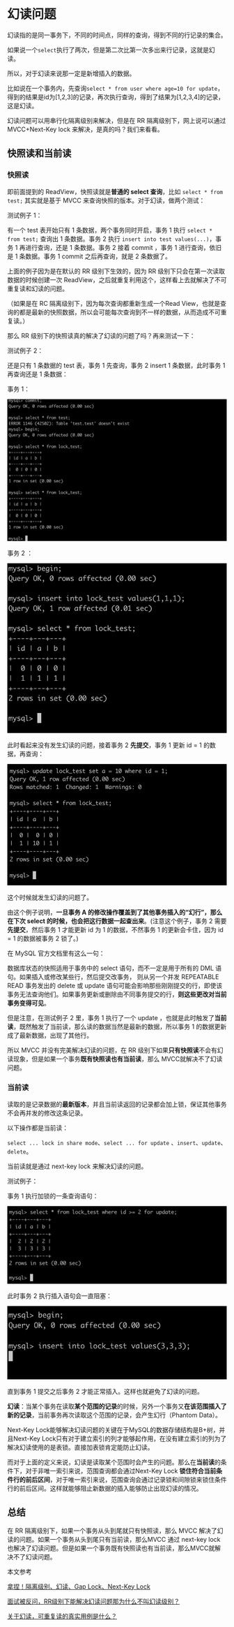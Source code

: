 # 幻读问题

幻读指的是同一事务下，不同的时间点，同样的查询，得到不同的行记录的集合。

如果说一个`select`执行了两次，但是第二次比第一次多出来行记录，这就是幻读。

所以，对于幻读来说那一定是新增插入的数据。

比如说在一个事务内，先查询`select * from user where age=10 for update`，得到的结果是id为[1,2,3]的记录，再次执行查询，得到了结果为[1,2,3,4]的记录，这是幻读。

幻读问题可以用串行化隔离级别来解决，但是在 RR 隔离级别下，网上说可以通过 MVCC+Next-Key lock 来解决，是真的吗？我们来看看。

## 快照读和当前读

### 快照读

即前面提到的 ReadView，快照读就是**普通的 select 查询**，比如 `select * from test;` 其实就是基于 MVCC 来查询快照的版本。对于幻读，做两个测试：

测试例子 1：

有一个 test 表开始只有 1 条数据，两个事务同时开启，事务 1 执行 `select * from test;` 查询出 1 条数据。事务 2 执行 `insert into test values(...)`，事务 1 再进行查询，还是 1 条数据。事务 2 接着 commit ，事务 1 进行查询，依旧是 1 条数据。事务 1 commit 之后再查询，就是 2 条数据了。

上面的例子因为是在默认的 RR 级别下生效的，因为 RR 级别下只会在第一次读取数据的时候创建一次 ReadView，之后就重复利用这个，这样看上去就解决了不可重复读和幻读的问题。

（如果是在 RC 隔离级别下，因为每次查询都重新生成一个Read View，也就是查询的都是最新的快照数据，所以会可能每次查询到不一样的数据，从而造成不可重复读。）

那么 RR 级别下的快照读真的解决了幻读的问题了吗？再来测试一下：

测试例子 2：

还是只有 1 条数据的 test 表，事务 1 先查询，事务 2 insert 1 条数据，此时事务 1 再查询还是 1 条数据：

事务 1：

![](../../.gitbook/assets/huandu-1.png)

事务 2 ：

![](<../../.gitbook/assets/huandu-2 (1).png>)

此时看起来没有发生幻读的问题，接着事务 2 **先提交**，事务 1 更新 id = 1 的数据，再查询：

![](<../../.gitbook/assets/huandu-3 (1).png>)

这个时候就发生幻读的问题了。

由这个例子说明，**一旦事务 A 的修改操作覆盖到了其他事务插入的“幻行”，那么在下次 select 的时候，也会把这行数据一起查出来**。(注意这个例子，事务 2 需要**先提交**，然后事务 1 才能更新 id 为 1 的数据，不然事务 1 的更新会卡住，因为 id = 1 的数据被事务 2 锁了。)

在 MySQL 官方文档里有这么一句：

数据库状态的快照适用于事务中的 select 语句，而不一定是用于所有的 DML 语句。如果插入或修改某些行，然后提交改事务， 则从另一个并发 REPEATABLE READ 事务发出的 delete 或 update 语句可能会影响那些刚刚提交的行，即使该事务无法查询他们。如果事务更新或删除由不同事务提交的行，**则这些更改对当前事务变得可见**。

但是注意，在测试例子 2 里，事务 1 执行了一个 update ，也就是此时触发了**当前读**，既然触发了当前读，那么读的数据当然是最新的数据，所以事务 1 的数据更新成了最新数据，出现了其他行。

所以 MVCC 并没有完美解决幻读的问题，在 RR 级别下如果**只有快照读**不会有幻读现象，但是如果一个事务**既有快照读也有当前读**，那么 MVCC就解决不了幻读问题。

### 当前读

读取的是记录数据的**最新版本**，并且当前读返回的记录都会加上锁，保证其他事务不会再并发的修改这条记录。

以下操作都是当前读：

`select ... lock in share mode`、`select ... for update` 、`insert`、`update`、`delete`。

当前读就是通过 next-key lock 来解决幻读的问题。

测试例子：

事务 1 执行加锁的一条查询语句：

![](../../.gitbook/assets/huandu-4.png)

此时事务 2 执行插入语句会一直阻塞：

![](<../../.gitbook/assets/huandu-5 (1).png>)

直到事务 1 提交之后事务 2 才能正常插入。这样也就避免了幻读的问题。

**幻读**：当某个事务在读取**某个范围的记录**的时候，另外一个事务又**在该范围插入了新的记录**，当前事务再次读取这个范围的记录，会产生幻行（Phantom Data）。

Next-Key Lock能够解决幻读问题的关键在于MySQL的数据存储结构是B+树，并且Next-Key Lock只有对于建立索引的列才能够起作用，在没有建立索引的列为了解决幻读使用的是表锁。直接加表锁肯定能防止幻读。

而对于上面的定义来说，幻读是读取某个范围时会产生的问题。那么在**当前读**的条件下，对于非唯一索引来说，范围查询都会通过Next-Key Lock **锁住符合当前条件行的前后区间**，对于唯一索引来说，范围查询会通过记录锁和间隙锁来锁住条件行的前后区间。这样就能够阻止新数据的插入能够防止出现幻读的情况。

## 总结

在 RR 隔离级别下，如果一个事务从头到尾就只有快照读，那么 MVCC 解决了幻读的问题。如果一个事务从头到尾只有当前读，那么MVCC 通过 next-key lock 也解决了幻读问题。但是如果一个事务既有快照读也有当前读，那么MVCC就解决不了幻读问题。

本文参考

[拿捏！隔离级别、幻读、Gap Lock、Next-Key Lock](https://segmentfault.com/a/1190000040558973)

[面试被反问，RR级别下能解决幻读问题那为什么不叫幻读级别？](https://www.codenong.com/cs107121470/)

[关于幻读，可重复读的真实用例是什么？](https://www.zhihu.com/question/47007926)
